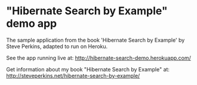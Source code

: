 "Hibernate Search by Example" demo app
=====================
The sample application from the book 'Hibernate Search by Example' by Steve Perkins, adapted to run on Heroku.

See the app running live at:  http://hibernate-search-demo.herokuapp.com/

Get information about my book "Hibernate Search by Example" at:  http://steveperkins.net/hibernate-search-by-example/
